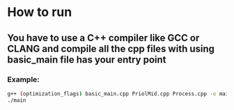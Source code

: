 # How to run

## You have to use a C++ compiler like GCC or CLANG and compile all the cpp files with using basic_main file has your entry point

### Example:

```bash
g++ (optimization_flags) basic_main.cpp PriolMid.cpp Process.cpp -o main
./main